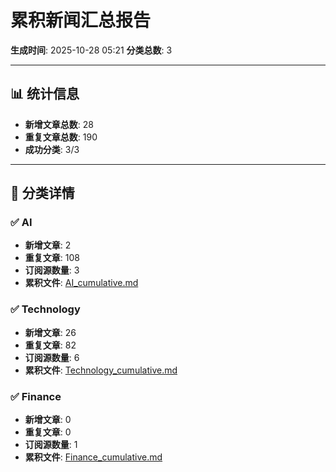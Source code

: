 # 累积新闻汇总报告

**生成时间**: 2025-10-28 05:21
**分类总数**: 3

---

## 📊 统计信息

- **新增文章总数**: 28
- **重复文章总数**: 190
- **成功分类**: 3/3

---

## 📂 分类详情

### ✅ AI
- **新增文章**: 2
- **重复文章**: 108
- **订阅源数量**: 3
- **累积文件**: [AI_cumulative.md](./AI_cumulative.md)

### ✅ Technology
- **新增文章**: 26
- **重复文章**: 82
- **订阅源数量**: 6
- **累积文件**: [Technology_cumulative.md](./Technology_cumulative.md)

### ✅ Finance
- **新增文章**: 0
- **重复文章**: 0
- **订阅源数量**: 1
- **累积文件**: [Finance_cumulative.md](./Finance_cumulative.md)
